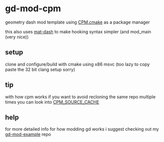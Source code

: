 # gd-mod-cpm

geometry dash mod template using [CPM.cmake](https://github.com/cpm-cmake/CPM.cmake) as a package manager

this also uses [mat-dash](https://github.com/matcool/mat-dash) to make hooking syntax simpler (and mod_main (very nice))

## setup

clone and configure/build with cmake using x86 msvc (too lazy to copy paste the 32 bit clang setup sorry)

## tip

with how cpm works if you want to avoid recloning the same repo multiple times you can look into [CPM_SOURCE_CACHE](https://github.com/cpm-cmake/CPM.cmake#cpm_source_cache)

## help

for more detailed info for how modding gd works i suggest checking out my [gd-mod-example](https://github.com/matcool/gd-mod-example) repo